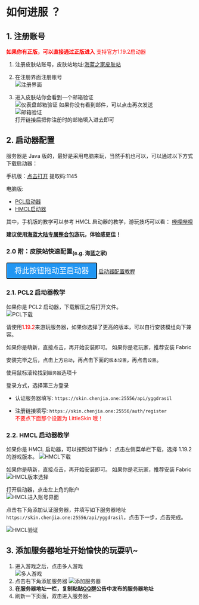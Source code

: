 # 如何进服 ？

## 1. 注册账号

<font color='red'>**如果你有正版，可以直接通过正版进入** 支持官方1.19.2启动器</font>

1. 注册皮肤站账号，皮肤站地址:[海蓝之家皮肤站](https://skin.chenjia.one:25556/)  

2. 在注册界面注册账号  
![注册界面](../img/howtojoin/register.png)  

1. 进入皮肤站你会看到一个邮箱验证  
![仪表盘邮箱验证](../img/howtojoin/dashboard_emailauth.png)
如果你没有看到邮件，可以点击再次发送  
![邮箱验证](../img/howtojoin/emailauth.png)  
打开链接后把你注册时的邮箱填入进去即可  

## 2. 启动器配置  

服务器是 Java 版的，最好是采用电脑来玩，当然手机也可以，可以通过以下方式下载启动器：  

手机版：[点击打开](https://www.123pan.com/s/0cC7Vv-2Lcov.html) 提取码:1145  

电脑版:  
- [PCL启动器](https://afdian.net/p/0164034c016c11ebafcb52540025c377) 
- [HMCL启动器](https://hmcl.huangyuhui.net/download/)  

其中，手机版的教学可以参考 HMCL 启动器的教学，游玩技巧可以看：
[哔哩哔哩](https://www.bilibili.com/video/BV19v4y167q9)  

<red>**建议使用[海蓝大陆专属整合包](https://modrinth.com/modpack/hailancontinent)游玩，体验感更佳！**</red>

### 2.0 附：皮肤站快速配置<sub>(e.g. 海蓝之家)</sub>

  <div class="card-footer"><button id="ygg-dnd-button" class="btn" draggable="true" data-clipboard-text="https://skin.chenjia.one:25556/api/yggdrasil" > 将此按钮拖动至启动器</button>
    <a target="_blank" href="https://blessing.netlify.app/yggdrasil-api/authlib-injector.html" >启动器配置教程</a></div>
    
<style>
  .btn {
    display: inline-block;
    background-color: #2196F3;
    color: #fff;
    padding: 10px 20px;
    border-radius: 4px;
    text-align: center;
    text-decoration: none;
    font-size: 20px;
    line-height: 1;
    cursor: pointer;
  }
</style>


### 2.1. PCL2 启动器教学

如果你是 PCL2 启动器，下载解压之后打开文件。  
![PCL下载](../img/howtojoin/download_pcl.png)  

请使用<font color='red'>1.19.2</font>来游玩服务器，如果你选择了更高的版本，可以自行安装模组向下兼容。  

如果你是萌新，直接点击，再开始安装即可。
如果你是老玩家，推荐安装 Fabric  

安装完毕之后，点击上方`启动`，再点击下面的`版本设置`，再点击`设置`。  

使用鼠标滚轮找到`服务器`选项卡  

登录方式，选择第三方登录  

- 认证服务器填写: `https://skin.chenjia.one:25556/api/yggdrasil`

- 注册链接填写: `https://skin.chenjia.one:25556/auth/register`  
<font color='red'>不要点下面那个设置为 LittleSkin 哦！</font>

### 2.2. HMCL 启动器教学  

如果你是 HMCL 启动器，可以按照如下操作：
点击左侧菜单栏下载，选择 1.19.2 的游戏版本。
![HMCL下载](../img/howtojoin/download_hmcl.png)

如果你是萌新，直接点击，再开始安装即可。
如果你是老玩家，推荐安装 Fabric  
![HMCL版本选择](../img/howtojoin/HMCL_choose_version.png)

打开启动器，点击左上角的账户  
![HMCL进入账号界面](../img/howtojoin/HMCL_accounts_ui.png)

点击右下角添加认证服务器，并填写如下服务器地址 `https://skin.chenjia.one:25556/api/yggdrasil`，点击下一步，点击完成。  

![HMCL验证](../img/howtojoin/HMCL_auth.png)  

## 3. 添加服务器地址开始愉快的玩耍叭~  

1.  进入游戏之后，点击多人游戏  
![多人游戏](../img/howtojoin/multiplayers_game.png)
2.  点击右下角添加服务器
![添加服务器](../img/howtojoin/add_server.png)  
3. **在服务器地址一栏，复制粘贴[QQ群](https://jq.qq.com/?_wv=1027&k=vXkTtV8K)公告中发布的服务器地址**
4. 刷新一下页面，双击进入服务器~  


